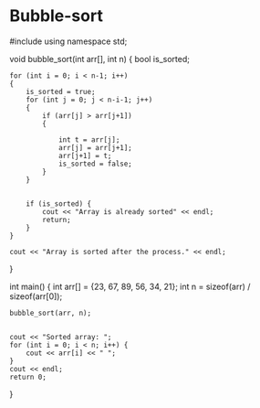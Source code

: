 # Bubble-sort
#include<iostream>
using namespace std;

void bubble_sort(int arr[], int n) {
    bool is_sorted;  

    for (int i = 0; i < n-1; i++)  
    {
        is_sorted = true; 
        for (int j = 0; j < n-i-1; j++)  
        {
            if (arr[j] > arr[j+1])  
            {
                
                int t = arr[j];
                arr[j] = arr[j+1];
                arr[j+1] = t;
                is_sorted = false;  
            }
        }
        
        
        if (is_sorted) {
            cout << "Array is already sorted" << endl;
            return;  
        }
    }

    cout << "Array is sorted after the process." << endl;  
}

int main() {
    int arr[] = {23, 67, 89, 56, 34, 21};
    int n = sizeof(arr) / sizeof(arr[0]);  

    bubble_sort(arr, n);  

    
    cout << "Sorted array: ";
    for (int i = 0; i < n; i++) {
        cout << arr[i] << " ";
    }
    cout << endl;
    return 0;
}
